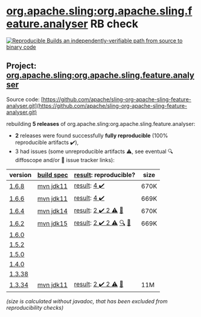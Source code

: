 [org.apache.sling:org.apache.sling.feature.analyser](https://search.maven.org/artifact/org.apache.sling/org.apache.sling.feature.analyser/) RB check
=======

[![Reproducible Builds](https://reproducible-builds.org/images/logos/rb.svg) an independently-verifiable path from source to binary code](https://reproducible-builds.org/)

## Project: [org.apache.sling:org.apache.sling.feature.analyser](https://search.maven.org/artifact/org.apache.sling/org.apache.sling.feature.analyser/)

Source code: [https://github.com/apache/sling-org-apache-sling-feature-analyser.git](https://github.com/apache/sling-org-apache-sling-feature-analyser.git)

rebuilding **5 releases** of org.apache.sling:org.apache.sling.feature.analyser:
- **2** releases were found successfully **fully reproducible** (100% reproducible artifacts :heavy_check_mark:),
- 3 had issues (some unreproducible artifacts :warning:, see eventual :mag: diffoscope and/or :memo: issue tracker links):

| version | [build spec](/BUILDSPEC.md) | [result](https://reproducible-builds.org/docs/jvm/): reproducible? | size |
| -- | --------- | ------ | -- |
| [1.6.8](https://search.maven.org/artifact/org.apache.sling/org.apache.sling.feature.analyser/1.6.8/pom) | [mvn jdk11](org.apache.sling.feature.analyser-1.6.8.buildspec) | [result](org.apache.sling.feature.analyser-1.6.8.buildinfo): [4 :heavy_check_mark: ](org.apache.sling.feature.analyser-1.6.8.buildcompare) | 670K |
| [1.6.6](https://search.maven.org/artifact/org.apache.sling/org.apache.sling.feature.analyser/1.6.6/pom) | [mvn jdk11](org.apache.sling.feature.analyser-1.6.6.buildspec) | [result](org.apache.sling.feature.analyser-1.6.6.buildinfo): [4 :heavy_check_mark: ](org.apache.sling.feature.analyser-1.6.6.buildcompare) | 669K |
| [1.6.4](https://search.maven.org/artifact/org.apache.sling/org.apache.sling.feature.analyser/1.6.4/pom) | [mvn jdk14](org.apache.sling.feature.analyser-1.6.4.buildspec) | [result](org.apache.sling.feature.analyser-1.6.4.buildinfo): [2 :heavy_check_mark:  2 :warning:](org.apache.sling.feature.analyser-1.6.4.buildcompare) [:memo:](https://github.com/apache/sling-org-apache-sling-feature-analyser/pull/36) | 670K |
| [1.6.2](https://search.maven.org/artifact/org.apache.sling/org.apache.sling.feature.analyser/1.6.2/pom) | [mvn jdk15](org.apache.sling.feature.analyser-1.6.2.buildspec) | [result](org.apache.sling.feature.analyser-1.6.2.buildinfo): [2 :heavy_check_mark:  2 :warning:](org.apache.sling.feature.analyser-1.6.2.buildcompare) [:mag:](org.apache.sling.feature.analyser-1.6.2.diffoscope) [:memo:](https://github.com/apache/sling-org-apache-sling-feature-analyser/pull/36) | 669K |
| [1.6.0](https://search.maven.org/artifact/org.apache.sling/org.apache.sling.feature.analyser/1.6.0/pom) | | | |
| [1.5.2](https://search.maven.org/artifact/org.apache.sling/org.apache.sling.feature.analyser/1.5.2/pom) | | | |
| [1.5.0](https://search.maven.org/artifact/org.apache.sling/org.apache.sling.feature.analyser/1.5.0/pom) | | | |
| [1.4.0](https://search.maven.org/artifact/org.apache.sling/org.apache.sling.feature.analyser/1.4.0/pom) | | | |
| [1.3.38](https://search.maven.org/artifact/org.apache.sling/org.apache.sling.feature.analyser/1.3.38/pom) | | | |
| [1.3.34](https://search.maven.org/artifact/org.apache.sling/org.apache.sling.feature.analyser/1.3.34/pom) | [mvn jdk11](org.apache.sling.feature.analyser-1.3.34.buildspec) | [result](org.apache.sling.feature.analyser-1.3.34.buildinfo): [2 :heavy_check_mark:  2 :warning:](org.apache.sling.feature.analyser-1.3.34.buildcompare) [:memo:](https://github.com/apache/sling-org-apache-sling-feature-analyser/pull/36) | 11M |

<i>(size is calculated without javadoc, that has been excluded from reproducibility checks)</i>
